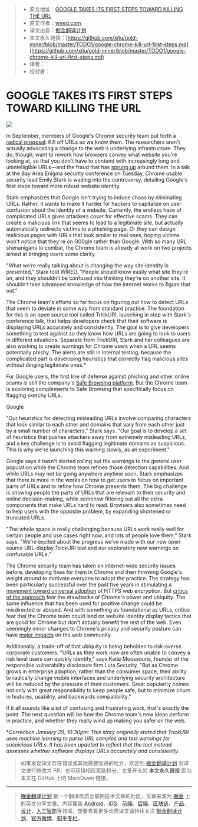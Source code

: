 > * 原文地址：[GOOGLE TAKES ITS FIRST STEPS TOWARD KILLING THE URL](https://www.wired.com/story/google-chrome-kill-url-first-steps/)
> * 原文作者：[wired.com](https://www.wired.com/story/google-chrome-kill-url-first-steps/)
> * 译文出自：[掘金翻译计划](https://github.com/xitu/gold-miner)
> * 本文永久链接：[https://github.com/xitu/gold-miner/blob/master/TODO1/google-chrome-kill-url-first-steps.md](https://github.com/xitu/gold-miner/blob/master/TODO1/google-chrome-kill-url-first-steps.md)
> * 译者：
> * 校对者：

# GOOGLE TAKES ITS FIRST STEPS TOWARD KILLING THE URL

![](https://media.wired.com/photos/5c50d1e7ffef4d2c9d62f609/master/w_1164,c_limit/Google%20Takes%20Its%20First%20Steps%20Toward%20Killing%20the%20URL.jpg)

In September, members of Google's Chrome security team put forth a [radical proposal](https://www.wired.com/story/google-wants-to-kill-the-url/): Kill off URLs as we know them. The researchers aren't actually advocating a change to the web's underlying infrastructure. They do, though, want to rework how browsers convey what website you're looking at, so that you don't have to contend with increasingly long and unintelligible URLs—and the fraud that has [sprung up](https://www.wired.com/story/phishing-schemes-use-encrypted-sites-to-seem-legit/) around them. In a talk at the Bay Area Enigma security conference on Tuesday, Chrome usable security lead Emily Stark is wading into the controversy, detailing Google's first steps toward more robust website identity.

Stark emphasizes that Google isn't trying to induce chaos by eliminating URLs. Rather, it wants to make it harder for hackers to capitalize on user confusion about the identity of a website. Currently, the endless haze of complicated URLs gives attackers cover for effective scams. They can create a malicious link that seems to lead to a legitimate site, but actually automatically redirects victims to a phishing page. Or they can design malicious pages with URLs that look similar to real ones, hoping victims won't notice that they're on G00gle rather than Google. With so many URL shenanigans to combat, the Chrome team is already at work on two projects aimed at bringing users some clarity.

"What we’re really talking about is changing the way site identity is presented," Stark told WIRED. "People should know easily what site they’re on, and they shouldn’t be confused into thinking they’re on another site. It shouldn’t take advanced knowledge of how the internet works to figure that out."

The Chrome team's efforts so far focus on figuring out how to detect URLs that seem to deviate in some way from standard practice. The foundation for this is an open source tool called TrickURI, launching in step with Stark's conference talk, that helps developers check that their software is displaying URLs accurately and consistently. The goal is to give developers something to test against so they know how URLs are going to look to users in different situations. Separate from TrickURI, Stark and her colleagues are also working to create warnings for Chrome users when a URL seems potentially phishy. The alerts are still in internal testing, because the complicated part is developing heuristics that correctly flag malicious sites without dinging legitimate ones.*

For Google users, the first line of defense against phishing and other online scams is still the company's [Safe Browsing platform](https://www.wired.com/story/google-safe-browsing-oral-history/). But the Chrome team is exploring complements to Safe Browsing that specifically focus on flagging sketchy URLs.

Google

"Our heuristics for detecting misleading URLs involve comparing characters that look similar to each other and domains that vary from each other just by a small number of characters," Stark says. "Our goal is to develop a set of heuristics that pushes attackers away from extremely misleading URLs, and a key challenge is to avoid flagging legitimate domains as suspicious. This is why we're launching this warning slowly, as an experiment."

Google says it hasn't started rolling out the warnings to the general user population while the Chrome team refines those detection capabilities. And while URLs may not be going anywhere anytime soon, Stark emphasizes that there is more in the works on how to get users to focus on important parts of URLs and to refine how Chrome presents them. The big challenge is showing people the parts of URLs that are relevant to their security and online decision-making, while somehow filtering out all the extra components that make URLs hard to read. Browsers also sometimes need to help users with the opposite problem, by expanding shortened or truncated URLs.

"The whole space is really challenging because URLs work really well for certain people and use cases right now, and lots of people love them," Stark says. "We’re excited about the progress we’ve made with our new open source URL-display TrickURI tool and our exploratory new warnings on confusable URLs."

The Chrome security team has taken on internet-wide security issues before, developing fixes for them in Chrome and then throwing Google's weight around to motivate everyone to adopt the practice. The strategy has been particularly successful over the past five years in stimulating a [movement toward universal adoption](https://www.wired.com/2016/11/googles-chrome-hackers-flip-webs-security-model/) of HTTPS web encryption. But [critics of the approach](https://www.wired.com/story/google-chrome-https-not-secure-label/) fear the drawbacks of Chrome's power and ubiquity. The same influence that has been used for positive change could be misdirected or abused. And with something as foundational as URLs, critics fear that the Chrome team could land on website identity display tactics that are good for Chrome but don't actually benefit the rest of the web. Even seemingly minor changes to Chrome's privacy and security posture can have [major impacts](https://www.wired.com/story/google-chrome-login-privacy/) on the web community.

Additionally, a trade-off of that ubiquity is being beholden to risk-averse corporate customers. "URLs as they work now are often unable to convey a risk level users can quickly identify," says Katie Moussouris, founder of the responsible vulnerability disclosure firm Luta Security. "But as Chrome grows in enterprise adoption, rather than the consumer space, their ability to radically change visible interfaces and underlying security architecture will be reduced by the pressure of their customers. Great popularity comes not only with great responsibility to keep people safe, but to minimize churn in features, usability, and backwards compatibility."

If it all sounds like a lot of confusing and frustrating work, that's exactly the point. The next question will be how the Chrome team's new ideas perform in practice, and whether they really wind up making you safer on the web.

*_Correction January 29, 10:30pm: This story originally stated that TrickURI uses machine learning to parse URL samples and test warnings for suspicious URLs. It has been updated to reflect that the tool instead assesses whether software displays URLs accurately and consistently._

> 如果发现译文存在错误或其他需要改进的地方，欢迎到 [掘金翻译计划](https://github.com/xitu/gold-miner) 对译文进行修改并 PR，也可获得相应奖励积分。文章开头的 **本文永久链接** 即为本文在 GitHub 上的 MarkDown 链接。


---

> [掘金翻译计划](https://github.com/xitu/gold-miner) 是一个翻译优质互联网技术文章的社区，文章来源为 [掘金](https://juejin.im) 上的英文分享文章。内容覆盖 [Android](https://github.com/xitu/gold-miner#android)、[iOS](https://github.com/xitu/gold-miner#ios)、[前端](https://github.com/xitu/gold-miner#前端)、[后端](https://github.com/xitu/gold-miner#后端)、[区块链](https://github.com/xitu/gold-miner#区块链)、[产品](https://github.com/xitu/gold-miner#产品)、[设计](https://github.com/xitu/gold-miner#设计)、[人工智能](https://github.com/xitu/gold-miner#人工智能)等领域，想要查看更多优质译文请持续关注 [掘金翻译计划](https://github.com/xitu/gold-miner)、[官方微博](http://weibo.com/juejinfanyi)、[知乎专栏](https://zhuanlan.zhihu.com/juejinfanyi)。
